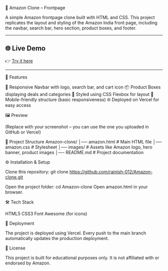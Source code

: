 🛒 Amazon Clone – Frontpage

A simple Amazon frontpage clone built with HTML and CSS.
This project replicates the layout and styling of the Amazon India front page, including the navbar, search bar, hero section, product boxes, and footer.

---

## 🌐 Live Demo

👉 [Try it here](https://amazone-clone-lemon.vercel.app/)

---

🚀 Features

📌 Responsive Navbar with logo, search bar, and cart icon
📦 Product Boxes displaying deals and categories
🎨 Styled using CSS Flexbox for layout
📱 Mobile-friendly structure (basic responsiveness)
🌐 Deployed on Vercel for easy access

🖼️ Preview

(Replace with your screenshot – you can use the one you uploaded in GitHub or Vercel)

📂 Project Structure
Amazon-clone/
│── amazon.html       # Main HTML file
│── amazon.css        # Stylesheet
│── images/           # Assets like Amazon logo, hero banner, product images
│── README.md         # Project documentation

⚙️ Installation & Setup

Clone this repository:
git clone https://github.com/rajnish-012/Amazon-clone.git

Open the project folder:
cd Amazon-clone
Open amazon.html in your browser.

🛠️ Tech Stack

HTML5
CSS3
Font Awesome (for icons)

📌 Deployment

The project is deployed using Vercel.
Every push to the main branch automatically updates the production deployment.

📜 License

This project is built for educational purposes only.
It is not affiliated with or endorsed by Amazon.
